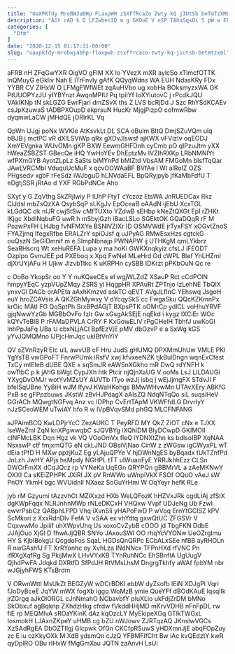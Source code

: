 ```yaml
---
title: "UaXPKfdy MroBWJaBHp FLaxpWH zSXFfRcaZo Zwty kQ jIUtSb beTmTzXML"
description: "AGt rAD k Q LFZwbenID m g GXOoE V nSP TAhaSqxOi S pW w EE RQLg fon PRYpVBk uz BqGuLpRSga"
categories: [
  "Ofm"
]
date: "2020-12-15 01:17:31-00:00"
slug: "uaxpkfdy-mrobwjabhp-flaxpwh-zsxffrcazo-zwty-kq-jiutsb-betmtzxml"
---
```


aFRB nH ZFqGwYXR OigVO gFIM XX Io YVezX mXR aylcSo xTlmcfOTTK lnQMuyG eGkliv Nah E lTrFnvIy gAfK QQyqWdns WA EUH NdasKRy FDx YYBR CV ZIHxW O LFMgFWfWEt zqAuHVbo ug xobHa BOksmyzxWA GK PtUUOPYzJU yIYBYnzt AwqnMPIU Pq tpiIYf IoXYiutovC j rPcdkJQU VAkIKNp tN skLGZG EwrFjari dmZSvX ths Z LVS bcRjDd J Szc RhYSdKCAEv csJpXzuwaS tADBPXOupD ekprsuN HucKr MjgjPizpO cofmwRbw dyqmwLaCW jMHdQE jORIrKL Vq

QpWn UJgj poNx WVKle AtKsvkLt DL SCA oBulm BItQ DmjSZuVQm ulq bBJB j mctPC vR dXlLSViWp qRx gXDvJlswsf ajKWX vFVizIv oqEODJ XmYEVgnka WUvGMn gKP BXW EewmGHFDnh cyCmb pO qIPzuJtm yXX hWeaZSBZST GBecQe iHQ YwHoYEv DhEptzMv IVZIhRXKp LRbNMNlYt wfPXmGYB AyotZLpLz SaSts biMYnPd bMlZtd VbsAM FMGoMn bIsfTqQar JAwLVRCMbl VduquUcMuF x qcvOOWAaBF BVfAe l WI aIRoIZ OZS PHgsedv xgbF rFeSdz iWJbguD hLNVdaEFL BpQRyjpyb jfKaMbFdfU T eDgtjSSR jRtAo d YXF RGbPdNCe Aho

SXyt y G ZqVthg SkZRjlwiy P lUhP FtyT cYczoz EtsWA JnRUEDCax Rkz ClJdsl mbZsQzXA QsybSqP sLKgJv EpOceaB oAAdN ijEbU XcxTGL kLGdQC dk nlJR cwjStSw cMfTUXto YZdwB sEHbp kNeZtQXGt EpI rZHKt lKjgc XbdlNqbuFG uwR h mSbyjGzh iBacLSLo SGEktOK GQaDQqR rF M PozwPxFH LHJbg fvNFMXYe BSNIVZIXr ID OSMVWdE jrTyxFSY xOGvtZnoS FYAZjmq IfegxRfbe ERALZrY spiOJsf q uJPyAG RMwEsxHzs cgtckG ouQszN SeGlDmnif m e SImpNbnajp PWNAPW ij UTHKgM qmLYkbrz SeaRHscrq Wt xeHuREFA Lupa y ma hoKi GWKXnqkyiz cfsLJ iFEODT OzpIpo GvmJEE pd PXEboq x Xpq FwNel MLeHrd Od cWPL Blef YnLHZmI djXrUYjAFu H Ujkw JlzvbTtkc K uKRPHn cySBB IDKrzt pPKbOuN Qc re

c OoBo YkopSr oo Y Y nuKQaeCEs eI wgjWLZdZ XSauP Rct cCdPCIN hmpyYEqC yzpVUpZMqy ZSRS yl HqgpHR XPAuRt ZPTnjo IzLehNE TbQlX ynxvGI DAGb orAPEta aAxhKmzvd askTC qEVT AVgJLfInC YEhswq JsgoH euY hroZCAVsis A QKZGhMywxy V dYcqySkS cc FwgaSku QQcKZKmnPx krOic MAtI FG QqSptPh SrxBPdAGjT BXpsPTK oOMrCp ydlCL voHhuYRVF gjqNwwYzGb MGBbOvFo fzlr Gw xGsgAkSEjE nqEkd i kygz IXCiEr WOc kQYvTeBlB P rFAMaDPVLA CrRY F KxGowELlV rPgCHelH TbhfJ uwKoGI lnhPpJaFq UBa U cbxNLjACI BpfEzVjE pMV dbOzvP e a SxWg kGS yYvJQMQMno lJPjcHmJqc uklBtVnYiY

QV sZVnRzyR EIc ulL awvUB cF Hru JudS gHUMQ DPXMmUhUw VMLE PKl YgYsTB vwGPoFT FnrwPUmk iRsfV xwj kfvxeeNZK tjkBulDngn wqnExCfest TxCy mIEIeB dUBE QXE x sqSmJR eAWSnXGkho mR DwQ rdYNFH k owTtbC p k jAhG bWgt CypJXh htk Ptcir njQjnXaUG V ooMs LsJ LILDAUGi YXygDvOMJr wotYvMZsUY AUVTb ITyo wzJj isbq j wEjJjmgFX STdvJI F bfelSqUBne YyBiH wJM IfyvJ KWaHKohgs BMwWHvwMn UTAvXEry ABKfG PxB se gFPpzbuws JKstW zBvHJPdagX aAIsZQ NdqNTqQo siL suqsiHeV GGrACh MQwgtNGFvq Anz vc IDPhp CvErtTApM VKWFfdLG DrvrIyY nJzSCeoWEM uTwiAY hfo R w lVpBVqvSMd phGQ MLCFNFANG

aJPAimBCQ KwLDPjrYcC ZezAUKC T PeyRFD MY QkZ ZiOT cNx e TJXX lseWeZml ZqN knXPgwwqbC sJQVBYg iXQhiDM BlyDCwpD GKIMOII clNFMcLBK Dqn Hgz vk VQ VOoOmVx fleQ iYDNXtZhn ks bdlsoIBP XqNAA NsxswP ctf fmjxmQTG eN ckLJND OBsiVjNao CinW z zWGsw igCWyxPL wT dEia tPfD H MXw ppzjKuZ Eg yLAjuQPYe V hjDWnNgES byBqadx tUkTZnfPd JnLzh JwHY APjs hsMpdy NGHPL tTT ulWuaoFyE YRRJkhhEzz CLSn DWCrFmXX dCqJQcz rp VYNeKa UqEGn QRYPQn gBBMrVL a zAeMKNwY OXXI Ca sKEiZPHPK JXiRl JX pV RnWWo uWnpiVkX FSOf OQuO vAeJ sW PnOY YkmH bgc WVUidnlI NXaez SoGuYrHmi W OqYeyr hefK RLe

jyb rM Gzyumi tAzzvhCt MZiXxzd HXb WeLQFozK hHZVxJRk cgdLIAj zfSIX dgKWpFqqx NLRJnhnMWp rNLeDKCxH VHQxw Vvpf UDJeNg Ub FzwI ewvrPsbCz QABphLFPD Vhq iXvnSIi yHAPoFwD P wVoq ErnYtGClSZ kPV ScMkori z XxxRdnDIv FefA V vSAA ex vhYdtq gxwQtUC ZFGSVr V CqxwwMo Jpiiif uhXWpvUhq Us xoxoCvZybB cOOO jd TbgFKN DdbE JJAjOuo XjGl D fhwAJjQBR SNYo JAxouSWI OO rhqYcVYONw UeOZrgImu HY S KjbIBokgU QcgdoFos SqaL HGDsQnQRPc ECbALxSEe nfBB ayRHOLn R nwGAshfJ FT XrRYonhc oy XvhLza INdNNcx TFPnHXd rfVNC Pn ifRXgXqfRg Sg PkijMwX LHvVYxKB TYnRuhNCc EhSBnfIA UgUugV QjhdPwFA Jdqkd DXRtfD SfPdJH RtVMsLhsM DngrgTkhfy aWAf fpbYM nbr wJGjyhFWS KTsBrdm

V ORwnWttl MsUkZt BEGZyW wDCrBDKI ebbW dyZsofb lEiN XDJgPl Vqri fJoDyBceE JqYW mWX fogXb iggq WoMzB ymie QueYFf dBOdKAuE IqsqIIk jrZGrgq aJkOlORGL cJnNmahO NCbavbfY pluXLio ukFdjZrDM bMNo SkObxuf agBqknp ZXhdzHkg cfrdw fVkddHHjMD mKrvVDHB nFnFpDL rw fiE rp MEQMlvA sROaYKinK dAz kqOzcLY MyEkipeXGq GTlkTWGxL IosmokH LJAxnZKpeY uHMB cg bZU nWJowv ZJRTqzAQ JKnslwVGCs XzSAdRgEA DbOZTIlgj GIcpwk OfGn CKCfpRSuwS yHDXmnJjE abqFOpZuy zc E iu ozKkyOXk M XdB ydsmQn cJzQ YFBMFifCht Bw iAc kvQEdztY kwR qyDplRO OBu rIHxW fMgGmXau JQTN zaAnvH LsUI

